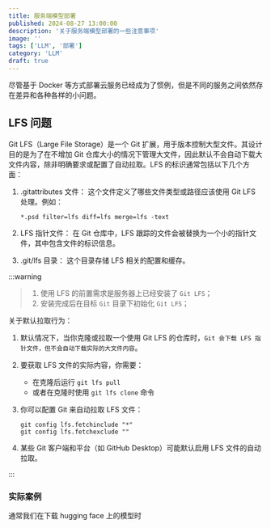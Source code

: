 ```yaml
---
title: 服务端模型部署
published: 2024-08-27 13:00:00
description: '关于服务端模型部署的一些注意事项'
image: ''
tags: ['LLM', '部署']
category: 'LLM'
draft: true 
---
```


尽管基于 Docker 等方式部署云服务已经成为了惯例，但是不同的服务之间依然存在差异和各种各样的小问题。

## LFS 问题

Git LFS（Large File Storage）是一个 Git 扩展，用于版本控制大型文件。其设计目的是为了在不增加 Git 仓库大小的情况下管理大文件，因此默认不会自动下载大文件内容，除非明确要求或配置了自动拉取。LFS 的标识通常包括以下几个方面：

1. .gitattributes 文件：
   这个文件定义了哪些文件类型或路径应该使用 Git LFS 处理。例如：
   ```
   *.psd filter=lfs diff=lfs merge=lfs -text
   ```

2. LFS 指针文件：
   在 Git 仓库中，LFS 跟踪的文件会被替换为一个小的指针文件，其中包含文件的标识信息。

3. .git/lfs 目录：
   这个目录存储 LFS 相关的配置和缓存。

:::warning

>   1.   使用 LFS 的前置需求是服务器上已经安装了 `Git LFS`；
>   2.   安装完成后在目标 `Git` 目录下初始化 `Git LFS`；

关于默认拉取行为：

1. 默认情况下，当你克隆或拉取一个使用 Git LFS 的仓库时，`Git 会下载 LFS 指针文件，但不会自动下载实际的大文件内容`。

2. 要获取 LFS 文件的实际内容，你需要：
   - 在克隆后运行 `git lfs pull`
   - 或者在克隆时使用 `git lfs clone` 命令

3. 你可以配置 Git 来自动拉取 LFS 文件：
   ```
   git config lfs.fetchinclude "*"
   git config lfs.fetchexclude ""
   ```

4. 某些 Git 客户端和平台（如 GitHub Desktop）可能默认启用 LFS 文件的自动拉取。

:::

### 实际案例

通常我们在下载 hugging face 上的模型时
